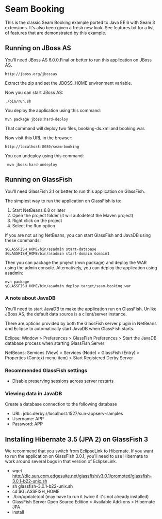 # Seam Booking

This is the classic Seam Booking example ported to Java EE 6 with Seam 3
extensions. It's also been given a fresh new look. See features.txt for a
list of features that are demonstrated by this example.

## Running on JBoss AS

You'll need JBoss AS 6.0.0.Final or better to run this application on JBoss AS.

    http://jboss.org/jbossas

Extract the zip and set the JBOSS_HOME environment variable.

Now you can start JBoss AS:

    ./bin/run.sh

You deploy the application using this command:

    mvn package jboss:hard-deploy

That command will deploy two files, booking-ds.xml and booking.war.

Now visit this URL in the browser:

    http://localhost:8080/seam-booking

You can undeploy using this command:

     mvn jboss:hard-undeploy

## Running on GlassFish

You'll need GlassFish 3.1 or better to run this application on GlassFish.

The simplest way to run the application on GlassFish is to:

1. Start NetBeans 6.8 or later
2. Open the project folder (it will autodetect the Maven project)
3. Right click on the project
4. Select the Run option

If you are not using NetBeans, you can start GlassFish and JavaDB using these commands:

    $GLASSFISH_HOME/bin/asadmin start-database
    $GLASSFISH_HOME/bin/asadmin start-domain domain1

Then you can package the project (mvn package) and deploy the WAR using the admin console.
Alternatively, you can deploy the application using asadmin:

    mvn package
    $GLASSFISH_HOME/bin/asadmin deploy target/seam-booking.war

### A note about JavaDB

You'll need to start JavaDB to make the application run on GlassFish. Unlike
JBoss AS, the default data source is a client/server instance.

There are options provided by both the GlassFish server plugin in NetBeans and
Eclipse to automatically start JavaDB when GlassFish starts.

Eclipse:
Window > Preferences > GlassFish Preferences > Start the JavaDB database process when starting GlassFish Server

NetBeans:
Services (View) > Services (Node) > GlassFish (Entry) > Properties (Context menu item) > Start Registered Derby Server

### Recommended GlassFish settings

* Disable preserving sessions across server restarts

### Viewing data in JavaDB

Create a database connection to the following database

* URL: jdbc:derby://localhost:1527/sun-appserv-samples
* Username: APP
* Password: APP

## Installing Hibernate 3.5 (JPA 2) on GlassFish 3

We recommend that you switch from EclipseLink to Hibernate. If you want to 
run the application on GlassFish 3.0.1, you'll need to use Hibernate to work
around several bugs in that version of EclipseLink.

* wget http://dlc.sun.com.edgesuite.net/glassfish/v3.0.1/promoted/glassfish-3.0.1-b22-unix.sh
* sh glassfish-3.0.1-b22-unix.sh
* cd $GLASSFISH_HOME
* ./bin/updatetool (may have to run it twice if it's not already installed)
* GlassFish Server Open Source Edition > Available Add-ons > Hibernate JPA
* Install
